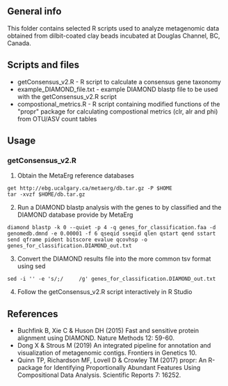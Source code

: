 ## General info
This folder contains selected R scripts used to analyze metagenomic data obtained from dilbit-coated clay beads incubated at Douglas Channel, BC, Canada.
	
## Scripts and files
* getConsensus_v2.R - R script to calculate a consensus gene taxonomy
* example_DIAMOND_file.txt - example DIAMOND blastp file to be used with the getConsensus_v2.R script
* compostional_metrics.R - R script containing modified functions of the "propr" package for calculating compostional metrics (clr, alr and phi) from OTU/ASV count tables
	
## Usage
### getConsensus_v2.R
1) Obtain the MetaErg reference databases
```
get http://ebg.ucalgary.ca/metaerg/db.tar.gz -P $HOME
tar -xvzf $HOME/db.tar.gz
```
2) Run a DIAMOND blastp analysis with the genes to by classified and the DIAMOND database provide by MetaErg
```
diamond blastp -k 0 --quiet -p 4 -q genes_for_classification.faa -d genomedb.dmnd -e 0.00001 -f 6 qseqid sseqid qlen qstart qend sstart send qframe pident bitscore evalue qcovhsp -o genes_for_classification.DIAMOND_out.txt
```
3) Convert the DIAMOND results file into the more common tsv format using sed
```
sed -i '' -e 's/;/     /g' genes_for_classification.DIAMOND_out.txt
```
4) Follow the getConsensus_v2.R script interactively in R Studio

## References
* Buchfink B, Xie C & Huson DH (2015) Fast and sensitive protein alignment using DIAMOND. Nature Methods 12: 59-60.
* Dong X & Strous M (2019) An integrated pipeline for annotation and visualization of metagenomic contigs. Frontiers in Genetics 10.
* Quinn TP, Richardson MF, Lovell D & Crowley TM (2017) propr: An R-package for Identifying Proportionally Abundant Features Using Compositional Data Analysis. Scientific Reports 7: 16252.
